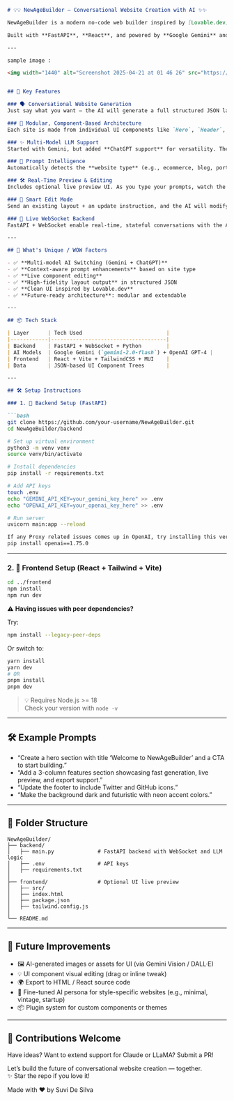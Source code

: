 
```markdown
# 💡💡 NewAgeBuilder – Conversational Website Creation with AI ✨✨

NewAgeBuilder is a modern no-code web builder inspired by [Lovable.dev](https://lovable.dev), allowing users to create entire websites simply by **chatting**. No code, no drag-and-drop — just describe your vision.

Built with **FastAPI**, **React**, and powered by **Google Gemini** and **OpenAI's ChatGPT**, it delivers a smart, real-time AI web design experience.

---

sample image :

<img width="1440" alt="Screenshot 2025-04-21 at 01 46 26" src="https://github.com/user-attachments/assets/4b3b3bc6-24a5-4370-88b3-847ba295720e" />


## 🧠 Key Features

### 🗣️ Conversational Website Generation
Just say what you want — the AI will generate a full structured JSON layout of your site.

### 🧩 Modular, Component-Based Architecture
Each site is made from individual UI components like `Hero`, `Header`, `Section`, `Card`, etc., making it easy to edit or rearrange without breaking layout integrity.

### ✨ Multi-Model LLM Support
Started with Gemini, but added **ChatGPT support** for versatility. The app dynamically switches models to leverage the best of both worlds — a feature Lovable.dev doesn’t offer.

### 🧠 Prompt Intelligence
Automatically detects the **website type** (e.g., ecommerce, blog, portfolio) and injects tailored context into LLM prompts for more accurate, stylish outputs.

### 🛠️ Real-Time Preview & Editing
Includes optional live preview UI. As you type your prompts, watch the layout render instantly.

### 🔧 Smart Edit Mode
Send an existing layout + an update instruction, and the AI will modify only the relevant section intelligently.

### 📡 Live WebSocket Backend
FastAPI + WebSocket enable real-time, stateful conversations with the AI backend.

---

## 🚀 What's Unique / WOW Factors

- ✅ **Multi-model AI Switching (Gemini + ChatGPT)**
- ✅ **Context-aware prompt enhancements** based on site type
- ✅ **Live component editing**
- ✅ **High-fidelity layout output** in structured JSON
- ✅ **Clean UI inspired by Lovable.dev**
- ✅ **Future-ready architecture**: modular and extendable

---

## 📦 Tech Stack

| Layer      | Tech Used                           |
|------------|-------------------------------------|
| Backend    | FastAPI + WebSocket + Python        |
| AI Models  | Google Gemini (`gemini-2.0-flash`) + OpenAI GPT-4 |
| Frontend   | React + Vite + TailwindCSS + MUI    |
| Data       | JSON-based UI Component Trees       |

---

## 🛠️ Setup Instructions

### 1. 🧠 Backend Setup (FastAPI)

```bash
git clone https://github.com/your-username/NewAgeBuilder.git
cd NewAgeBuilder/backend

# Set up virtual environment
python3 -m venv venv
source venv/bin/activate

# Install dependencies
pip install -r requirements.txt

# Add API keys
touch .env
echo "GEMINI_API_KEY=your_gemini_key_here" >> .env
echo "OPENAI_API_KEY=your_openai_key_here" >> .env

# Run server
uvicorn main:app --reload

If any Proxy related issues comes up in OpenAI, try installing this version of openai pachage
pip install openai==1.75.0
```

---

### 2. 🎨 Frontend Setup (React + Tailwind + Vite)

```bash
cd ../frontend
npm install
npm run dev
```

⚠️ **Having issues with peer dependencies?**

Try:

```bash
npm install --legacy-peer-deps
```

Or switch to:

```bash
yarn install
yarn dev
# OR
pnpm install
pnpm dev
```

> 💡 Requires Node.js >= 18  
Check your version with `node -v`

---

## 🛠️ Example Prompts

- “Create a hero section with title ‘Welcome to NewAgeBuilder’ and a CTA to start building.”
- “Add a 3-column features section showcasing fast generation, live preview, and export support.”
- “Update the footer to include Twitter and GitHub icons.”
- “Make the background dark and futuristic with neon accent colors.”

---

## 🧪 Folder Structure

```
NewAgeBuilder/
├── backend/
│   ├── main.py              # FastAPI backend with WebSocket and LLM logic
│   ├── .env                 # API keys
│   ├── requirements.txt
│
├── frontend/                # Optional UI live preview
│   ├── src/
│   ├── index.html
│   ├── package.json
│   ├── tailwind.config.js
│
└── README.md
```

---

## 🔮 Future Improvements

- 🖼️ AI-generated images or assets for UI (via Gemini Vision / DALL·E)
- 💡 UI component visual editing (drag or inline tweak)
- 🌍 Export to HTML / React source code
- 🧠 Fine-tuned AI persona for style-specific websites (e.g., minimal, vintage, startup)
- 📦 Plugin system for custom components or themes

---

## 🤝 Contributions Welcome

Have ideas? Want to extend support for Claude or LLaMA? Submit a PR!

Let’s build the future of conversational website creation — together.  
✨ Star the repo if you love it!


Made with ❤️ by Suvi De Silva
